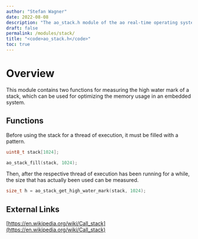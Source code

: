 ```yaml
---
author: "Stefan Wagner"
date: 2022-08-08
description: "The ao_stack.h module of the ao real-time operating system."
draft: false
permalink: /modules/stack/
title: "<code>ao_stack.h</code>"
toc: true
---
```


# Overview

This module contains two functions for measuring the high water mark of a stack, which can be used for optimizing the memory usage in an embedded system.

## Functions

Before using the stack for a thread of execution, it must be filled with a pattern.

```c
uint8_t stack[1024];
```

```c
ao_stack_fill(stack, 1024);
```

Then, after the respective thread of execution has been running for a while, the size that has actually been used can be measured.

```c
size_t h = ao_stack_get_high_water_mark(stack, 1024);
```

## External Links

[https://en.wikipedia.org/wiki/Call_stack](https://en.wikipedia.org/wiki/Call_stack)
